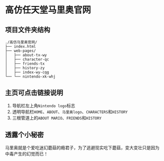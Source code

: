 # 高仿任天堂马里奥官网

## 项目文件夹结构
```
./高仿马里奥官网/
├──	index.html
├── web-pages/
│	├── about-tx-wy
│	├── character-qc
│	├── friends-tx
│	├── history-zy
│	├── index-wy-cqg
└──	└── nintendo-xk-whj
```

## 主页可点击链接说明
1. 导航栏左上角`Nintendo logo`标志
2. 透明导航栏`HOME`、`ABOUT`、`马里奥logo`、`CHARACTERS`和`HISTORY`
3. 三根管道上的`ABOUT MARIO`、`FRIENDS`和`HISTORY`

## 透露个小秘密
马里奥就是个爱吃迷幻蘑菇的瘾君子，为了逃避现实吃下蘑菇，变大变壮只是因为中毒产生的幻觉而已！
